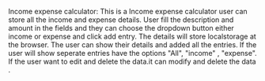  Income expense calculator:
 This is a Income expense calculator user can store all the income and expense details.
 User fill the description and amount in the fields and they can choose the dropdown button either income or expense and click add entry.
 The details will store localstorage at the browser.
 The user can show their details and added all the entries.
 If the user will show seperate entries have the  options "All", "income" , "expense".
 If the user want to edit and delete the data.it can modify and delete the data .
 

